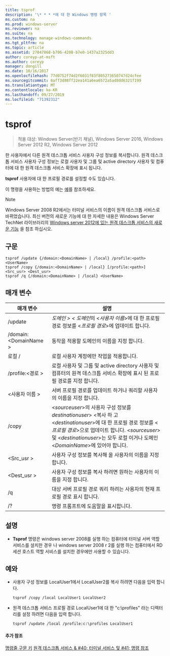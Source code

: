 ```yaml
---
title: tsprof
description: '\* * * *에 대 한 Windows 명령 항목 '
ms.custom: na
ms.prod: windows-server
ms.reviewer: na
ms.suite: na
ms.technology: manage-windows-commands
ms.tgt_pltfrm: na
ms.topic: article
ms.assetid: 27047868-b706-4208-b7e0-1437a2325dd3
author: coreyp-at-msft
ms.author: coreyp
manager: dongill
ms.date: 10/16/2017
ms.openlocfilehash: 77d0752f74d2f6031f83f805273650747d24cfee
ms.sourcegitcommit: 6aff3d88ff22ea141a6ea6572a5ad8dd6321f199
ms.translationtype: MT
ms.contentlocale: ko-KR
ms.lasthandoff: 09/27/2019
ms.locfileid: "71392312"
---
```

# <a name="tsprof"></a>tsprof

>적용 대상: Windows Server(반기 채널), Windows Server 2016, Windows Server 2012 R2, Windows Server 2012

한 사용자에서 다른 원격 데스크톱 서비스 사용자 구성 정보를 복사합니다.
원격 데스크톱 서비스 사용자 구성 정보는 로컬 사용자 및 그룹 및 active directory 사용자 및 컴퓨터에 대 한 원격 데스크톱 서비스 확장에 표시 됩니다.

**tsprof** 사용자에 대 한 프로필 경로를 설정할 수도 있습니다.

이 명령을 사용하는 방법의 예는 [예](#BKMK_examples)를 참조하세요.

> [!NOTE]
> Windows Server 2008 R2에서는 터미널 서비스의 이름이 원격 데스크톱 서비스로 바뀌었습니다. 최신 버전의 새로운 기능에 대 한 자세한 내용은 Windows Server TechNet 라이브러리의 [Windows server 2012에 있는 원격 데스크톱 서비스의 새로운 기능](https://technet.microsoft.com/library/hh831527) 을 참조 하십시오.

## <a name="syntax"></a>구문
```
tsprof /update {/domain:<DomainName> | /local} /profile:<path> <UserName>
tsprof /copy {/domain:<DomainName> | /local} [/profile:<path>] <Src_usr> <Dest_usr>
tsprof /q {/domain:<DomainName> | /local} <UserName>
```

## <a name="parameters"></a>매개 변수
|매개 변수|설명|
|-------|--------|
|/update|*도메인 > < 도메인*의 <*사용자 이름*>에 대 한 프로필 경로 정보를 <*프로필 경로*>에 업데이트 합니다.|
|/domain:\<DomainName >|동작을 적용할 도메인의 이름을 지정 합니다.|
|로컬 /|로컬 사용자 계정에만 작업을 적용합니다.|
|/profile:\<경로 >|로컬 사용자 및 그룹 및 active directory 사용자 및 컴퓨터의 원격 데스크톱 서비스 확장에 표시 된 프로필 경로를 지정 합니다.|
|\<사용자 이름 >|서버 프로필 경로를 업데이트 하거나 쿼리할 사용자의 이름을 지정 합니다.|
|/copy|\<*sourceuser*>의 사용자 구성 정보를 *destinationuser*> \<복사 하 고 \<*destinationuser*>에 대 한 프로필 경로 정보를 \<*프로필 경로*>으로 업데이트 합니다. \<*sourceuser*> 및 \<*destinationuser*>는 모두 로컬 이거나 도메인 \<*DomainName*>에 있어야 합니다.|
|\<Src_usr >|사용자 구성 정보를 복사해 올 사용자의 이름을 지정 합니다.|
|\<Dest_usr >|사용자 구성 정보를 복사 하려면 원하는 사용자의 이름을 지정 합니다.|
|/q|대상 서버 프로필 경로 쿼리 하려는 사용자의 현재 프로필 경로 표시 합니다.|
|/?|명령 프롬프트에 도움말을 표시합니다.|

## <a name="remarks"></a>설명
-   **Tsprof** 명령은 windows server 2008를 실행 하는 컴퓨터에 터미널 서버 역할 서비스를 설치한 경우 나 windows server 2008 r 2를 실행 하는 컴퓨터에서 RD 세션 호스트 역할 서비스를 설치한 경우에만 사용할 수 있습니다.

## <a name="BKMK_examples"></a>예와
-   사용자 구성 정보를 LocalUser1에서 LocalUser2를 복사 하려면 다음을 입력 합니다.
    ```
    tsprof /copy /local LocalUser1 LocalUser2
    ```
-   원격 데스크톱 서비스 프로필 경로 LocalUser1에 대 한 "c:\profiles" 라는 디렉터리를 설정 하려면 다음을 입력 합니다.
    ```
    tsprof /update /local /profile:c:\profiles LocalUser1
    ```

#### <a name="additional-references"></a>추가 참조
[명령줄 구문 키](command-line-syntax-key.md)
[원격 데스크톱 서비스 & #40; 터미널 서비스 및 #41; 명령 참조](remote-desktop-services-terminal-services-command-reference.md)
